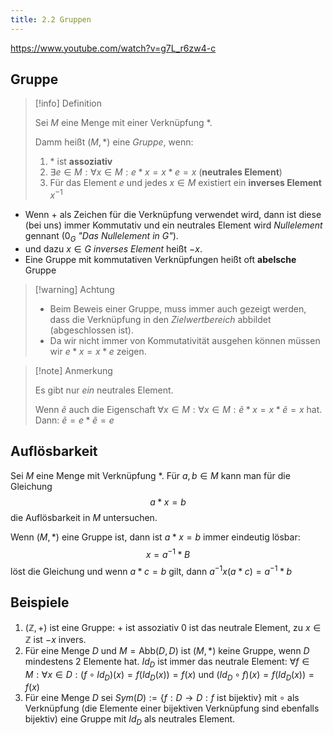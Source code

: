 ```yaml
---
title: 2.2 Gruppen
---
```



https://www.youtube.com/watch?v=g7L_r6zw4-c

## Gruppe

> [!info] Definition 
> 
> Sei $M$ eine Menge mit einer Verknüpfung $*$.
> 
> Damm heißt $(M, *)$ eine *Gruppe*, wenn:
> 
> 1. $*$ ist **assoziativ**
> 2. $\exists e \in M: \forall x \in M : e*x=x*e=x$ (**neutrales Element**)
> 3. Für das Element $e$ und jedes $x \in M$ existiert ein **inverses Element** $x^{-1}$

- Wenn $+$ als Zeichen für die Verknüpfung verwendet wird, dann ist diese (bei uns) immer Kommutativ und ein neutrales Element wird *Nullelement* gennant ($0_{G}$ *"Das Nullelement in $G$"*).
- und dazu $x \in G$ *inverses Element* heißt $-x$.
- Eine Gruppe mit kommutativen Verknüpfungen heißt oft **abelsche** Gruppe

> [!warning] Achtung
> 
> - Beim Beweis einer Gruppe, muss immer auch gezeigt werden, dass die Verknüpfung in den *Zielwertbereich* abbildet (abgeschlossen ist).
> - Da wir nicht immer von Kommutativität ausgehen können müssen wir $e * x =x * e$ zeigen.

> [!note] Anmerkung
> 
> Es gibt nur *ein* neutrales Element.
> 
> Wenn $\tilde{e}$ auch die Eigenschaft $\forall x \in M : \forall x \in M : \tilde{e}*x=x*\tilde{e}=x$ hat.
> Dann: $\tilde{e}=e*\tilde{e}=e$

## Auflösbarkeit

Sei $M$ eine Menge mit Verknüpfung $*$.
Für $a,b \in M$ kann man für die Gleichung
$$
a*x=b
$$
die Auflösbarkeit in $M$ untersuchen.

Wenn $(M,*)$ eine Gruppe ist, dann ist $a*x=b$ immer eindeutig lösbar: 
$$
x = a^{-1} * B
$$
löst die Gleichung und wenn $a*c=b$ gilt, dann $a^{-1}x(a*c)=a^{-1}*b$

## Beispiele

1. $(\mathbb{Z}, +)$ ist eine Gruppe: $+$ ist assoziativ $0$ ist das neutrale Element, zu $x \in \mathbb{Z}$ ist $-x$ invers.
2. Für eine Menge $D$ und $M=\text{Abb}(D,D)$ ist $(M,*)$ keine Gruppe, wenn $D$ mindestens 2 Elemente hat.
   $Id_{D}$ ist immer das neutrale Element:
   $\forall f \in M : \forall x \in D : (f \circ Id_{D})(x)=f(Id_{D}(x))=f(x) \text{ und } (Id_{D} \circ f)(x)=f(Id_{D}(x))=f(x)$
3. Für eine Menge $D$ sei $Sym(D):=\{ f: D \to D : f \text{ ist bijektiv} \}$
   mit $\circ$ als Verknüpfung (die Elemente einer bijektiven Verknüpfung sind ebenfalls bijektiv) eine Gruppe mit $Id_{D}$ als neutrales Element.